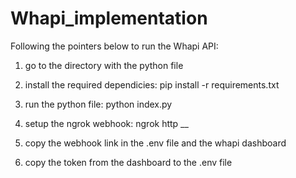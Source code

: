 # Whapi_implementation

Following the pointers below to run the Whapi API:

1. go to the directory with the python file

2. install the required dependicies: pip install -r requirements.txt

3. run the python file: python index.py

4. setup the ngrok webhook: ngrok http __

5. copy the webhook link in the .env file and the whapi dashboard

5. copy the token from the dashboard to the .env file
